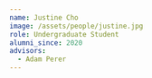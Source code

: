 ```yaml
---
name: Justine Cho
image: /assets/people/justine.jpg
role: Undergraduate Student
alumni_since: 2020
advisors:
  - Adam Perer
---
```

